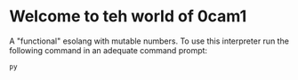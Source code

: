 # Welcome to teh world of 0cam1
A "functional" esolang with mutable numbers. To use this interpreter run the following command in an adequate command prompt:
```
py 
```
